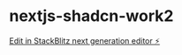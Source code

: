 # nextjs-shadcn-work2

[Edit in StackBlitz next generation editor ⚡️](https://stackblitz.com/~/github.com/prey801/nextjs-shadcn-work2)